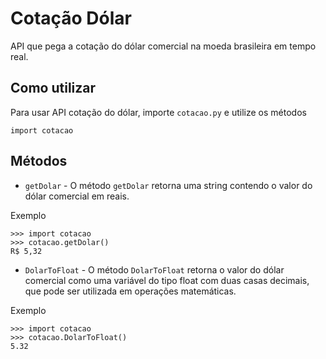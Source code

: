 # Cotação Dólar
API que pega a cotação do dólar comercial na moeda brasileira em tempo real.

## Como utilizar
Para usar API cotação do dólar, importe `cotacao.py` e utilize os métodos

` import cotacao `

## Métodos
- `getDolar` -
O método `getDolar` retorna uma string contendo o valor do dólar comercial em reais.

Exemplo
```
>>> import cotacao
>>> cotacao.getDolar()
R$ 5,32
```

- `DolarToFloat` -
O método `DolarToFloat` retorna o valor do dólar comercial como uma variável do tipo float com duas casas decimais, que pode ser utilizada em operações matemáticas.

Exemplo
```
>>> import cotacao
>>> cotacao.DolarToFloat()
5.32
```
